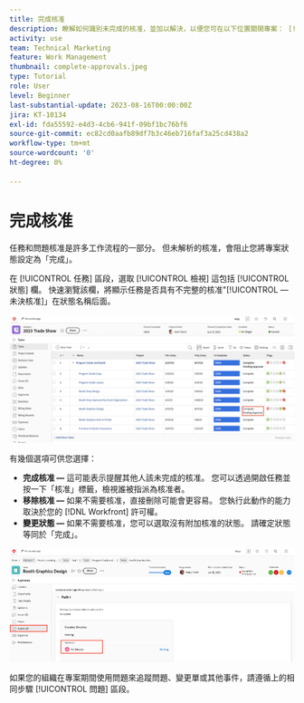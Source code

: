 ```yaml
---
title: 完成核准
description: 瞭解如何識別未完成的核准，並加以解決，以便您可在以下位置關閉專案： [!DNL  Workfront].
activity: use
team: Technical Marketing
feature: Work Management
thumbnail: complete-approvals.jpeg
type: Tutorial
role: User
level: Beginner
last-substantial-update: 2023-08-16T00:00:00Z
jira: KT-10134
exl-id: fda55592-e4d3-4cb6-941f-09bf1bc76bf6
source-git-commit: ec82cd0aafb89df7b3c46eb716faf3a25cd438a2
workflow-type: tm+mt
source-wordcount: '0'
ht-degree: 0%

---
```


# 完成核准

任務和問題核准是許多工作流程的一部分。 但未解析的核准，會阻止您將專案狀態設定為「完成」。

在 [!UICONTROL 任務] 區段，選取 [!UICONTROL 檢視] 這包括 [!UICONTROL 狀態] 欄。 快速瀏覽該欄，將顯示任務是否具有不完整的核准&quot;[!UICONTROL  — 未決核准]」在狀態名稱后面。

![顯示未完成核准的專案](assets/approval-pending.png)

有幾個選項可供您選擇：

* **完成核准 —** 這可能表示提醒其他人該未完成的核准。 您可以透過開啟任務並按一下「核准」標籤，檢視誰被指派為核准者。
* **移除核准 —** 如果不需要核准，直接刪除可能會更容易。 您執行此動作的能力取決於您的 [!DNL Workfront] 許可權。
* **變更狀態 —** 如果不需要核准，您可以選取沒有附加核准的狀態。 請確定狀態等同於「完成」。

![顯示任務核准者的專案](assets/task-approvers.png)

如果您的組織在專案期間使用問題來追蹤問題、變更單或其他事件，請遵循上的相同步驟 [!UICONTROL 問題] 區段。
